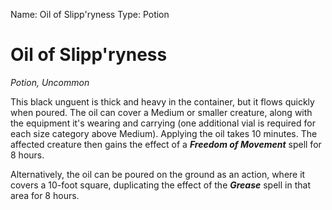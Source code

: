 Name: Oil of Slipp'ryness
Type: Potion

# Oil of Slipp'ryness
_Potion, Uncommon_

This black unguent is thick and heavy in the container, but it flows quickly when poured. The oil can cover a Medium or smaller creature, along with the equipment it's wearing and carrying (one additional vial is required for each size category above Medium). Applying the oil takes 10 minutes. The affected creature then gains the effect of a **_Freedom of Movement_** spell for 8 hours.

Alternatively, the oil can be poured on the ground as an action, where it covers a 10-foot square, duplicating the effect of the **_Grease_** spell in that area for 8 hours.